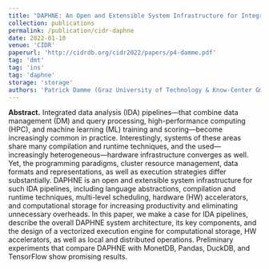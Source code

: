 ```yaml
---
title: "DAPHNE: An Open and Extensible System Infrastructure for Integrated Data Analysis Pipelines"
collection: publications
permalink: /publication/cidr-daphne
date: 2022-01-10
venue: 'CIDR'
paperurl: 'http://cidrdb.org/cidr2022/papers/p4-damme.pdf'
tag: 'dmt'
tag: 'ins'
tag: 'daphne'
storage: 'storage'
authors: 'Patrick Damme (Graz University of Technology & Know-Center GmbH)*; Marius Birkenbach (KAI); Constantinos Bitsakos (NTUA); Matthias Boehm (Graz University of Technology); Philippe Bonnet (IT Univ Copenhagen, Denmark); Florina M. Ciorba (Technical University of Dresden, Germany / University of Basel, Switzerland); Mark Dokter (Know-Center GmbH); Pawel Dowgiallo (Intel); Ahmed Eleliemy (University of Basel); Christian Faerber (Intel Corporation); Georgios Goumas (National Technical University of Athens); Dirk Habich (TU Dresden); Niclas Hedam (IT University of Copenhagen); Marlies Hofer (AVL List GmbH); Wenjun Huang (German Aerospace Center); Kevin Innerebner (Graz University of Technology); Vasileios Karakostas (National Technical University of Athens (NTUA)); Roman Kern (KNOW-CENTER GmbH); Tomaž Kosar (University of Maribor); Alexander Krause (TU Dresden); Daniel Krems (AVL List GmbH); Andreas Laber (Infineon); Wolfgang Lehner (TU Dresden); Eric Mier (TU Dresden); Marcus Paradies (German Aerospace Center); Bernhard Peischl (); Gabrielle Poerwawinata (University of Basel); Stratos Psomadakis (ICCS/NTUA); Tilmann Rabl (HPI, University of Potsdam); Piotr Ratuszniak (Intel Technology Poland); Pedro Silva (HPI, University of Potsdam); Nikolai Skuppin (German Aerospace Center (DLR)); Andreas Starzacher (Infineon); Benjamin Steinwender (KAI GmbH); Ilin Tolovski (Hasso Plattner Institute); Pinar Tozun (IT University of Copenhagen); Wojciech Ulatowski (Intel); Yuanyuan Wang (Technical University of Munich (TUM); German Aerospace Center (DLR)); Izajasz Wrosz (Intel); Aleš Zamuda (University of Maribor); Ce Zhang (ETH); Xiaoxiang Zhu (Technical University of Munich (TUM); German Aerospace Center (DLR)'
---
```


**Abstract.** Integrated data analysis (IDA) pipelines—that combine data management (DM) and query processing, high-performance computing (HPC), and machine learning (ML) training and scoring—become increasingly common in practice. Interestingly, systems of these areas share many compilation and runtime techniques, and the used—increasingly heterogeneous—hardware infrastructure converges as well. Yet, the programming paradigms, cluster resource management, data formats and representations, as well as execution strategies differ substantially. DAPHNE is an open and extensible system infrastructure for such IDA pipelines, including language abstractions, compilation and runtime techniques, multi-level scheduling, hardware (HW) accelerators, and computational storage for increasing productivity and eliminating unnecessary overheads. In this paper, we make a case for IDA pipelines, describe the overall DAPHNE system architecture, its key components, and the design of a vectorized execution engine for computational storage, HW accelerators, as well as local and distributed operations. Preliminary experiments that compare DAPHNE with MonetDB, Pandas, DuckDB, and TensorFlow show promising results.
